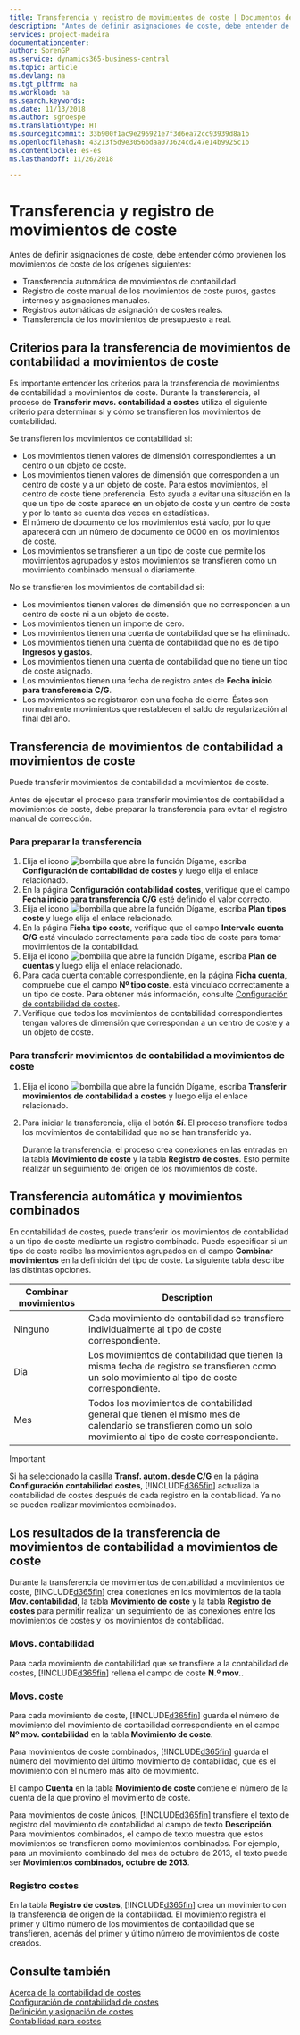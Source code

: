 ```yaml
---
title: Transferencia y registro de movimientos de coste | Documentos de Microsoft
description: "Antes de definir asignaciones de coste, debe entender de dónde provienen los movimientos de coste."
services: project-madeira
documentationcenter: 
author: SorenGP
ms.service: dynamics365-business-central
ms.topic: article
ms.devlang: na
ms.tgt_pltfrm: na
ms.workload: na
ms.search.keywords: 
ms.date: 11/13/2018
ms.author: sgroespe
ms.translationtype: HT
ms.sourcegitcommit: 33b900f1ac9e295921e7f3d6ea72cc93939d8a1b
ms.openlocfilehash: 43213f5d9e3056bdaa073624cd247e14b9925c1b
ms.contentlocale: es-es
ms.lasthandoff: 11/26/2018

---
```

# <a name="transferring-and-posting-cost-entries"></a>Transferencia y registro de movimientos de coste
Antes de definir asignaciones de coste, debe entender cómo provienen los movimientos de coste de los orígenes siguientes:  

-   Transferencia automática de movimientos de contabilidad.  
-   Registro de coste manual de los movimientos de coste puros, gastos internos y asignaciones manuales.  
-   Registros automáticas de asignación de costes reales.  
-   Transferencia de los movimientos de presupuesto a real.

## <a name="criteria-for-transferring-general-ledger-entries-to-cost-entries"></a>Criterios para la transferencia de movimientos de contabilidad a movimientos de coste
Es importante entender los criterios para la transferencia de movimientos de contabilidad a movimientos de coste. Durante la transferencia, el proceso de **Transferir movs. contabilidad a costes** utiliza el siguiente criterio para determinar si y cómo se transfieren los movimientos de contabilidad.  

Se transfieren los movimientos de contabilidad si:  

-   Los movimientos tienen valores de dimensión correspondientes a un centro o un objeto de coste.  
-   Los movimientos tienen valores de dimensión que corresponden a un centro de coste y a un objeto de coste. Para estos movimientos, el centro de coste tiene preferencia. Esto ayuda a evitar una situación en la que un tipo de coste aparece en un objeto de coste y un centro de coste y por lo tanto se cuenta dos veces en estadísticas.  
-   El número de documento de los movimientos está vacío, por lo que aparecerá con un número de documento de 0000 en los movimientos de coste.  
-   Los movimientos se transfieren a un tipo de coste que permite los movimientos agrupados y estos movimientos se transfieren como un movimiento combinado mensual o diariamente.  

No se transfieren los movimientos de contabilidad si:  

-   Los movimientos tienen valores de dimensión que no corresponden a un centro de coste ni a un objeto de coste.  
-   Los movimientos tienen un importe de cero.  
-   Los movimientos tienen una cuenta de contabilidad que se ha eliminado.  
-   Los movimientos tienen una cuenta de contabilidad que no es de tipo **Ingresos y gastos**.  
-   Los movimientos tienen una cuenta de contabilidad que no tiene un tipo de coste asignado.  
-   Los movimientos tienen una fecha de registro antes de **Fecha inicio para transferencia C/G**.  
-   Los movimientos se registraron con una fecha de cierre. Éstos son normalmente movimientos que restablecen el saldo de regularización al final del año.

## <a name="transferring-general-ledger-entries-to-cost-entries"></a>Transferencia de movimientos de contabilidad a movimientos de coste
Puede transferir movimientos de contabilidad a movimientos de coste.  

Antes de ejecutar el proceso para transferir movimientos de contabilidad a movimientos de coste, debe preparar la transferencia para evitar el registro manual de corrección.  

### <a name="to-prepare-the-transfer"></a>Para preparar la transferencia  

1.  Elija el icono ![bombilla que abre la función Dígame](media/ui-search/search_small.png "Dígame que desea hacer"), escriba **Configuración de contabilidad de costes** y luego elija el enlace relacionado.  
2.  En la página **Configuración contabilidad costes**, verifique que el campo **Fecha inicio para transferencia C/G** esté definido el valor correcto.  
3.  Elija el icono ![bombilla que abre la función Dígame](media/ui-search/search_small.png "Dígame que desea hacer"), escriba **Plan tipos coste** y luego elija el enlace relacionado.  
4.  En la página **Ficha tipo coste**, verifique que el campo **Intervalo cuenta C/G** está vinculado correctamente para cada tipo de coste para tomar movimientos de la contabilidad.  
5.  Elija el icono ![bombilla que abre la función Dígame](media/ui-search/search_small.png "Dígame que desea hacer"), escriba **Plan de cuentas** y luego elija el enlace relacionado.  
6.  Para cada cuenta contable correspondiente, en la página **Ficha cuenta**, compruebe que el campo **Nº tipo coste**. está vinculado correctamente a un tipo de coste. Para obtener más información, consulte [Configuración de contabilidad de costes](finance-set-up-cost-accounting.md).  
7.  Verifique que todos los movimientos de contabilidad correspondientes tengan valores de dimensión que correspondan a un centro de coste y a un objeto de coste.  

### <a name="to-transfer-general-ledger-entries-to-cost-entries"></a>Para transferir movimientos de contabilidad a movimientos de coste  
1.  Elija el icono ![bombilla que abre la función Dígame](media/ui-search/search_small.png "Dígame que desea hacer"), escriba **Transferir movimientos de contabilidad a costes** y luego elija el enlace relacionado.  
2.  Para iniciar la transferencia, elija el botón **Sí**. El proceso transfiere todos los movimientos de contabilidad que no se han transferido ya.  

    Durante la transferencia, el proceso crea conexiones en las entradas en la tabla **Movimiento de coste** y la tabla **Registro de costes**. Esto permite realizar un seguimiento del origen de los movimientos de coste.

## <a name="automatic-transfer-and-combined-entries"></a>Transferencia automática y movimientos combinados
En contabilidad de costes, puede transferir los movimientos de contabilidad a un tipo de coste mediante un registro combinado. Puede especificar si un tipo de coste recibe las movimientos agrupados en el campo **Combinar movimientos** en la definición del tipo de coste. La siguiente tabla describe las distintas opciones.  

|Combinar movimientos|Description|  
|---------------------|-----------------|  
|Ninguno|Cada movimiento de contabilidad se transfiere individualmente al tipo de coste correspondiente.|  
|Día|Los movimientos de contabilidad que tienen la misma fecha de registro se transfieren como un solo movimiento al tipo de coste correspondiente.|  
|Mes|Todos los movimientos de contabilidad general que tienen el mismo mes de calendario se transfieren como un solo movimiento al tipo de coste correspondiente.|  

> [!IMPORTANT]  
>  Si ha seleccionado la casilla **Transf. autom. desde C/G** en la página **Configuración contabilidad costes**, [!INCLUDE[d365fin](includes/d365fin_md.md)] actualiza la contabilidad de costes después de cada registro en la contabilidad. Ya no se pueden realizar movimientos combinados.

## <a name="results-of-transferring-general-ledger-entries-to-cost-entries"></a>Los resultados de la transferencia de movimientos de contabilidad a movimientos de coste
Durante la transferencia de movimientos de contabilidad a movimientos de coste, [!INCLUDE[d365fin](includes/d365fin_md.md)] crea conexiones en los movimientos de la tabla **Mov. contabilidad**, la tabla **Movimiento de coste** y la tabla **Registro de costes** para permitir realizar un seguimiento de las conexiones entre los movimientos de costes y los movimientos de contabilidad.  

### <a name="general-ledger-entries"></a>Movs. contabilidad  
Para cada movimiento de contabilidad que se transfiere a la contabilidad de costes, [!INCLUDE[d365fin](includes/d365fin_md.md)] rellena el campo de coste **N.º mov.**.  

### <a name="cost-entries"></a>Movs. coste  
Para cada movimiento de coste, [!INCLUDE[d365fin](includes/d365fin_md.md)] guarda el número de movimiento del movimiento de contabilidad correspondiente en el campo **Nº mov. contabilidad** en la tabla **Movimiento de coste**.  

Para movimientos de coste combinados, [!INCLUDE[d365fin](includes/d365fin_md.md)] guarda el número del movimiento del último movimiento de contabilidad, que es el movimiento con el número más alto de movimiento.  

El campo **Cuenta** en la tabla **Movimiento de coste** contiene el número de la cuenta de la que provino el movimiento de coste.  

Para movimientos de coste únicos, [!INCLUDE[d365fin](includes/d365fin_md.md)] transfiere el texto de registro del movimiento de contabilidad al campo de texto **Descripción**. Para movimientos combinados, el campo de texto muestra que estos movimientos se transfieren como movimientos combinados. Por ejemplo, para un movimiento combinado del mes de octubre de 2013, el texto puede ser **Movimientos combinados, octubre de 2013**.  

### <a name="cost-register"></a>Registro costes  
En la tabla **Registro de costes**, [!INCLUDE[d365fin](includes/d365fin_md.md)] crea un movimiento con la transferencia de origen de la contabilidad. El movimiento registra el primer y último número de los movimientos de contabilidad que se transfieren, además del primer y último número de movimientos de coste creados.

## <a name="see-also"></a>Consulte también  
 [Acerca de la contabilidad de costes](finance-about-cost-accounting.md)   
 [Configuración de contabilidad de costes](finance-set-up-cost-accounting.md)   
 [Definición y asignación de costes](finance-define-and-allocate-costs.md)   
 [Contabilidad para costes](finance-manage-cost-accounting.md)

